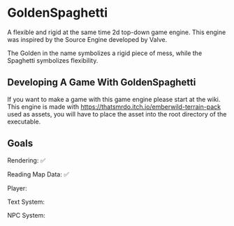 # GoldenSpaghetti
A flexible and rigid at the same time 2d top-down game engine.
This engine was inspired by the Source Engine developed by Valve.

The Golden in the name symbolizes a rigid piece of mess, while the Spaghetti symbolizes flexibility.

## Developing A Game With GoldenSpaghetti
If you want to make a game with this game engine please start at the wiki.
This engine is made with https://thatsmrdo.itch.io/emberwild-terrain-pack used as assets, you will have to place the asset into the root directory of the executable.

## Goals
Rendering: ✅

Reading Map Data: ✅

Player: 

Text System: 

NPC System:
